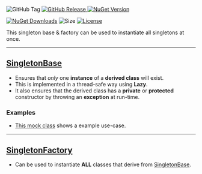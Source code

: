 ![GitHub Tag](https://img.shields.io/github/v/tag/TJC-Tools/TJC.Singleton) [![GitHub Release](https://img.shields.io/github/v/release/TJC-Tools/TJC.Singleton)
](https://github.com/TJC-Tools/TJC.Singleton/releases/latest) [![NuGet Version](https://img.shields.io/nuget/v/TJC.Singleton)](https://www.nuget.org/packages/TJC.Singleton)

[![NuGet Downloads](https://img.shields.io/nuget/dt/TJC.Singleton)](https://www.nuget.org/packages/TJC.Singleton) ![Size](https://img.shields.io/github/repo-size/TJC-Tools/TJC.Singleton) [![License](https://img.shields.io/github/license/TJC-Tools/TJC.Singleton.svg)](LICENSE)

This singleton base & factory can be used to instantiate all singletons at once.

---
## [SingletonBase](./TJC.Singleton/SingletonBase.cs)
- Ensures that *only* one **instance** of a **derived class** will exist.
- This is implemented in a thread-safe way using **Lazy**.
- It also ensures that the derived class has a **private** or **protected** constructor by throwing an **exception** at run-time.

### Examples
- [This mock class](./TJC.Singleton.Tests/Mocks/Valid/MockSingletonValid.cs) shows a example use-case.

---
## [SingletonFactory](./TJC.Singleton/Factories/SingletonFactory.cs)
- Can be used to instantiate **ALL** classes that derive from [SingletonBase](./TJC.Singleton/SingletonBase.cs).
